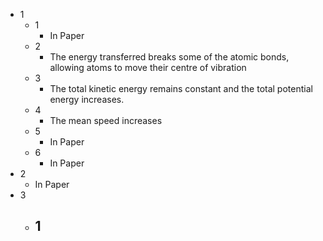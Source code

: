- 1
	- 1
		- In Paper
	- 2
		- The energy transferred breaks some of the atomic bonds, allowing atoms to move their centre of vibration
	- 3
		- The total kinetic energy remains constant and the total potential energy increases.
	- 4
		- The mean speed increases
	- 5
		- In Paper
	- 6
		- In Paper
- 2
	- In Paper
- 3
	- 1
		- 
